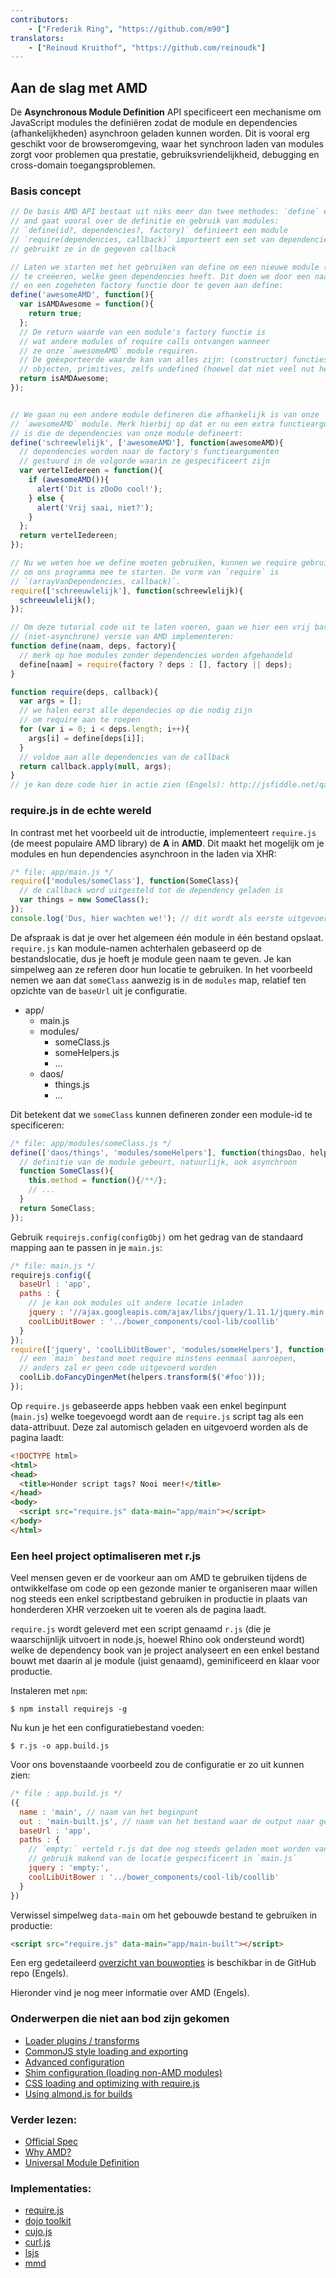 ```yaml
---
contributors:
    - ["Frederik Ring", "https://github.com/m90"]
translators:
    - ["Reinoud Kruithof", "https://github.com/reinoudk"]
---
```


## Aan de slag met AMD

De **Asynchronous Module Definition** API specificeert een mechanisme om JavaScript
 modules the definiëren zodat de module en dependencies (afhankelijkheden) asynchroon
 geladen kunnen worden. Dit is vooral erg geschikt voor de browseromgeving, waar het
 synchroon laden van modules zorgt voor problemen qua prestatie, gebruiksvriendelijkheid,
 debugging en cross-domain toegangsproblemen.

### Basis concept

```javascript
// De basis AMD API bestaat uit niks meer dan twee methodes: `define` en `require`
// and gaat vooral over de definitie en gebruik van modules:
// `define(id?, dependencies?, factory)` definieert een module
// `require(dependencies, callback)` importeert een set van dependencies en
// gebruikt ze in de gegeven callback

// Laten we starten met het gebruiken van define om een nieuwe module (met naam)
// te creëeren, welke geen dependencies heeft. Dit doen we door een naam
// en een zogeheten factory functie door te geven aan define:
define('awesomeAMD', function(){
  var isAMDAwesome = function(){
    return true;
  };
  // De return waarde van een module's factory functie is
  // wat andere modules of require calls ontvangen wanneer
  // ze onze `awesomeAMD` module requiren.
  // De geëxporteerde waarde kan van alles zijn: (constructor) functies,
  // objecten, primitives, zelfs undefined (hoewel dat niet veel nut heeft).
  return isAMDAwesome;
});


// We gaan nu een andere module defineren die afhankelijk is van onze
// `awesomeAMD` module. Merk hierbij op dat er nu een extra functieargument
// is die de dependencies van onze module defineert:
define('schreewlelijk', ['awesomeAMD'], function(awesomeAMD){
  // dependencies worden naar de factory's functieargumenten
  // gestuurd in de volgorde waarin ze gespecificeert zijn
  var vertelIedereen = function(){
    if (awesomeAMD()){
      alert('Dit is zOoOo cool!');
    } else {
      alert('Vrij saai, niet?');
    }
  };
  return vertelIedereen;
});

// Nu we weten hoe we define moeten gebruiken, kunnen we require gebruiken
// om ons programma mee te starten. De vorm van `require` is
// `(arrayVanDependencies, callback)`.
require(['schreeuwlelijk'], function(schreewlelijk){
  schreeuwlelijk();
});

// Om deze tutorial code uit te laten voeren, gaan we hier een vrij basic
// (niet-asynchrone) versie van AMD implementeren:
function define(naam, deps, factory){
  // merk op hoe modules zonder dependencies worden afgehandeld
  define[naam] = require(factory ? deps : [], factory || deps);
}

function require(deps, callback){
  var args = [];
  // we halen eerst alle dependecies op die nodig zijn
  // om require aan te roepen
  for (var i = 0; i < deps.length; i++){
    args[i] = define[deps[i]];
  }
  // voldoe aan alle dependencies van de callback
  return callback.apply(null, args);
}
// je kan deze code hier in actie zien (Engels): http://jsfiddle.net/qap949pd/
```

### require.js in de echte wereld

In contrast met het voorbeeld uit de introductie, implementeert `require.js`
 (de meest populaire AMD library) de **A** in **AMD**. Dit maakt het mogelijk
 om je modules en hun dependencies asynchroon in the laden via XHR:

```javascript
/* file: app/main.js */
require(['modules/someClass'], function(SomeClass){
  // de callback word uitgesteld tot de dependency geladen is
  var things = new SomeClass();
});
console.log('Dus, hier wachten we!'); // dit wordt als eerste uitgevoerd
```

De afspraak is dat je over het algemeen één module in één bestand opslaat.
`require.js` kan module-namen achterhalen gebaseerd op de bestandslocatie,
dus je hoeft je module geen naam te geven. Je kan simpelweg aan ze referen
 door hun locatie te gebruiken.
In het voorbeeld nemen we aan dat `someClass` aanwezig is in de `modules` map,
 relatief ten opzichte van de `baseUrl` uit je configuratie.

* app/
  * main.js
  * modules/
    * someClass.js
    * someHelpers.js
    * ...
  * daos/
    * things.js
    * ...

Dit betekent dat we `someClass` kunnen defineren zonder een module-id te specificeren:

```javascript
/* file: app/modules/someClass.js */
define(['daos/things', 'modules/someHelpers'], function(thingsDao, helpers){
  // definitie van de module gebeurt, natuurlijk, ook asynchroon
  function SomeClass(){
    this.method = function(){/**/};
    // ...
  }
  return SomeClass;
});
```

Gebruik `requirejs.config(configObj)` om het gedrag van de standaard mapping
 aan te passen in je `main.js`:

```javascript
/* file: main.js */
requirejs.config({
  baseUrl : 'app',
  paths : {
    // je kan ook modules uit andere locatie inladen
    jquery : '//ajax.googleapis.com/ajax/libs/jquery/1.11.1/jquery.min',
    coolLibUitBower : '../bower_components/cool-lib/coollib'
  }
});
require(['jquery', 'coolLibUitBower', 'modules/someHelpers'], function($, coolLib, helpers){
  // een `main` bestand moet require minstens eenmaal aanroepen,
  // anders zal er geen code uitgevoerd worden
  coolLib.doFancyDingenMet(helpers.transform($('#foo')));
});
```

Op `require.js` gebaseerde apps hebben vaak een enkel beginpunt (`main.js`)
 welke toegevoegd wordt aan de `require.js` script tag als een data-attribuut.
Deze zal automisch geladen en uitgevoerd worden als de pagina laadt:

```html
<!DOCTYPE html>
<html>
<head>
  <title>Honder script tags? Nooi meer!</title>
</head>
<body>
  <script src="require.js" data-main="app/main"></script>
</body>
</html>
```

### Een heel project optimaliseren met r.js

Veel mensen geven er de voorkeur aan om AMD te gebruiken tijdens de
  ontwikkelfase om code op een gezonde manier te organiseren maar
  willen nog steeds een enkel scriptbestand gebruiken in productie in
  plaats van honderderen XHR verzoeken uit te voeren als de pagina laadt.

`require.js` wordt geleverd met een script genaamd `r.js` (die je waarschijnlijk
uitvoert in node.js, hoewel Rhino ook ondersteund wordt) welke de
dependency book van je project analyseert en een enkel bestand bouwt met daarin
al je module (juist genaamd), geminificeerd en klaar voor productie.

Instaleren met `npm`:

```shell
$ npm install requirejs -g
```

Nu kun je het een configuratiebestand voeden:

```shell
$ r.js -o app.build.js
```

Voor ons bovenstaande voorbeeld zou de configuratie er zo uit kunnen zien:

```javascript
/* file : app.build.js */
({
  name : 'main', // naam van het beginpunt
  out : 'main-built.js', // naam van het bestand waar de output naar geschreven wordt
  baseUrl : 'app',
  paths : {
    // `empty:` verteld r.js dat dee nog steeds geladen moet worden van de CDN,
    // gebruik makend van de locatie gespecificeert in `main.js`
    jquery : 'empty:',
    coolLibUitBower : '../bower_components/cool-lib/coollib'
  }
})
```

Verwissel simpelweg `data-main` om het gebouwde bestand te gebruiken in productie:

```html
<script src="require.js" data-main="app/main-built"></script>
```

Een erg gedetaileerd [overzicht van bouwopties](https://github.com/jrburke/r.js/blob/master/build/example.build.js) is
beschikbar in de GitHub repo (Engels).

Hieronder vind je nog meer informatie over AMD (Engels).

### Onderwerpen die niet aan bod zijn gekomen

* [Loader plugins / transforms](http://requirejs.org/docs/plugins.html)
* [CommonJS style loading and exporting](http://requirejs.org/docs/commonjs.html)
* [Advanced configuration](http://requirejs.org/docs/api.html#config)
* [Shim configuration (loading non-AMD modules)](http://requirejs.org/docs/api.html#config-shim)
* [CSS loading and optimizing with require.js](http://requirejs.org/docs/optimization.html#onecss)
* [Using almond.js for builds](https://github.com/jrburke/almond)

### Verder lezen:

* [Official Spec](https://github.com/amdjs/amdjs-api/wiki/AMD)
* [Why AMD?](http://requirejs.org/docs/whyamd.html)
* [Universal Module Definition](https://github.com/umdjs/umd)

### Implementaties:

* [require.js](http://requirejs.org)
* [dojo toolkit](http://dojotoolkit.org/documentation/tutorials/1.9/modules/)
* [cujo.js](http://cujojs.com/)
* [curl.js](https://github.com/cujojs/curl)
* [lsjs](https://github.com/zazl/lsjs)
* [mmd](https://github.com/alexlawrence/mmd)
